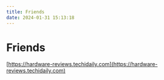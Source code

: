 ```yaml
---
title: Friends
date: 2024-01-31 15:13:18
---
```


# Friends

[https://hardware-reviews.techidaily.com](https://hardware-reviews.techidaily.com)